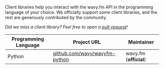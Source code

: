 Client libraries help you interact with the wavy.fm API in the programming language of your choice.
We officially support some client libraries, and the rest are generously contributed by the community.

_Did we miss a client library? Feel free to open a [pull-request](https://github.com/wavy/wavyfm-docs/)!_

| Programming Language | Project URL                                                            | Maintainer             |
| -------------------- | ---------------------------------------------------------------------- | ---------------------- |
| Python               | [github.com/wavy/wavyfm-python](https://github.com/wavy/wavyfm-python) | wavy.fm (**official**) |
